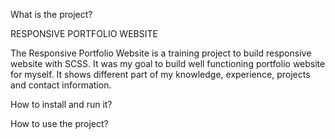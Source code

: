 What is the project? 

RESPONSIVE PORTFOLIO WEBSITE

The Responsive Portfolio Website is a training project to build responsive website with SCSS. It was my goal to build well functioning portfolio website for myself. It shows different part of my knowledge, experience, projects and contact information.


How to install and run it?



How to use the project?
